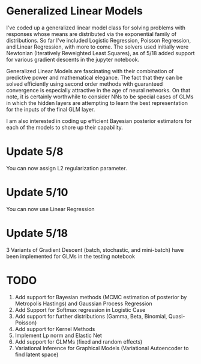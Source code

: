 # Generalized Linear Models
I've coded up a generalized linear model class for solving problems with responses whose means are distributed via the exponential family of distributions. So far I've included Logistic Regression, Poisson Regression, and Linear Regression, with more to come. The solvers used initially were Newtonian (Iteratively Reweighted Least Squares), as of 5/18 added support for various gradient descents in the jupyter notebook. 

Generalized Linear Models are fascinating with their combination of predictive power and mathematical elegance. The fact that they can be solved efficiently using second order methods with guaranteed convergence is especially attractive in the age of neural networks. On that note, it is certainly worthwhile to consider NNs to be special cases of GLMs in which the hidden layers are attempting to learn the best representation for the inputs of the final GLM layer. 

I am also interested in coding up efficient Bayesian posterior estimators for each of the models to shore up their capability. 

# Update 5/8

You can now assign L2 regularization parameter.

# Update 5/10 

You can now use Linear Regression

# Update 5/18

3 Variants of Gradient Descent (batch, stochastic, and mini-batch) have been implemented for GLMs in the testing notebook


#   TODO

1. Add support for Bayesian methods  (MCMC estimation of posterior by Metropolis Hastings) and Gaussian Process Regression
2. Add Support for Softmax regression in Logistic Case
3. Add support for further distributions (Gamma, Beta, Binomial, Quasi-Poisson)
4. Add support for Kernel Methods
5. Implement Lp norm and Elastic Net  
6. Add support for GLMMs (fixed and random effects)  
7. Variational Inference for Graphical Models (Variational Autoencoder to find latent space)

